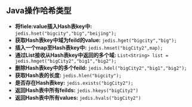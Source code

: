 ## Java操作哈希类型

- **将fiele:value插入Hash表key中:** `jedis.hset("bigcity","big","beijing");`
- **获取Hash表key中域为feild的value:** `jedis.hget("bigcity","big");`
- **插入一个map至Hash表key中:** `jedis.hmset("bigCity2",map);`
- **通过List接收从Hash表key中返回的多个域:** `List<String> list = jedis.hmget("bigCity2","big1","big2");`
- **删除Hash表key中的多个feild:** `jedis.hdel("bigCity2","big1","big2");`
- **获取Hash表的长度:** `jedis.hlen("bigcity");`
- **是否存在Hash表key:** `jedis.exists("bigCity2");`
- **返回Hash表中所有feilds:** `jedis.hkeys("bigCity2")`
- **返回Hash表中所有values:** `jedis.hvals("bigCity2")`